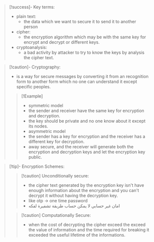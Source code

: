 
>[!success]- Key terms:
>- plain text:
>	- the data which we want to secure it to send it to another person
>- cipher:
>	- the encryption algorithm which may be with the same key for encrypt and decrypt or different keys.
>- cryptoanalysis:
>	- a bad activity by attacker to try to know the keys by analysis the cipher text.

>[!caution]- Cryptography:
>- is a way for secure messages by converting it from an recognition form to another form which no one can understand it except specific peoples.
>
>> [!Example]
>> - symmetric model
>>	- the sender and receiver have the same key for encryption and decryption.
>>	- the key should be private and no one know about it except its nodes.
>> - asymmetric model
>>	- the sender has a key for encryption and the receiver has a different key for decryption.
>>	- away secure, and the receiver will generate both the encryption and decryption keys and let the encryption key public.

>[!tip]- Encryption Schemes:
>
>>[!caution] Unconditionally secure:
>>- the cipher text generated by the encryption key isn't have enough information about the encryption and you can't decrypt it without having the decryption key.
>>- like otp -> one time password
>>- امان غير حسابي لا يمكن حساب طريقة تشفيرة لفكه
>
>>[!caution] Computationally Secure:
>>- when the cost of decrypting the cipher exceed the exceed the value of information and the time required for breaking it exceeded the useful lifetime of the informations.








